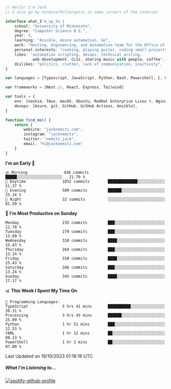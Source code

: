 ```typescript
// Hello! I'm Jack
// I also go by terminalPoltergeist in some corners of the internet

interface what_I'm_up_to {
    school: "University of Minnesota",
    degree: "Computer Science B.S.",
    year: 4,
    learning: "Ansible, Azure automation, Go",
    work: "Hosting, Engineering, and Automation team for the Office of Information Technology at UMN",
    personal-interests: "cooking, playing guitar, coding small projects",
    likes: "automation scripting, devops, technical writing,
            web development, CLIs, sharing music with people, coffee",
    dislikes: "politics, clutter, lack of communication, inactivity",
}

var languages = [Typescript, JavaScript, Python, Bash, Powershell, C, C++, HTML, CSS]

var frameworks = [Next.js, React, Express, Tailwind]

var tools = {
    env: [neoVim, Tmux, macOS, Ubuntu, RedHat Enterprise Linux 9, Nginx, DigitalOcean, Cloudflare],
    devops: [Azure, git, GitHub, GitHub Actions, Ansible],
}

function find_me() {
    return {
        website: "jacknemitz.com",
        instagram: "jacknemitz",
        twitter: "nemitz_jack",
        email: "hi@jacknemitz.com"
    }
}
```

<!--START_SECTION:waka-->
**I'm an Early 🐤** 

```text
🌞 Morning                436 commits         █████░░░░░░░░░░░░░░░░░░░░   21.70 % 
🌆 Daytime                1032 commits        █████████████░░░░░░░░░░░░   51.37 % 
🌃 Evening                509 commits         ██████░░░░░░░░░░░░░░░░░░░   25.34 % 
🌙 Night                  32 commits          ░░░░░░░░░░░░░░░░░░░░░░░░░   01.59 % 
```
📅 **I'm Most Productive on Sunday** 

```text
Monday                   235 commits         ███░░░░░░░░░░░░░░░░░░░░░░   11.70 % 
Tuesday                  279 commits         ███░░░░░░░░░░░░░░░░░░░░░░   13.89 % 
Wednesday                310 commits         ████░░░░░░░░░░░░░░░░░░░░░   15.43 % 
Thursday                 264 commits         ███░░░░░░░░░░░░░░░░░░░░░░   13.14 % 
Friday                   310 commits         ████░░░░░░░░░░░░░░░░░░░░░   15.43 % 
Saturday                 266 commits         ███░░░░░░░░░░░░░░░░░░░░░░   13.24 % 
Sunday                   345 commits         ████░░░░░░░░░░░░░░░░░░░░░   17.17 % 
```


📊 **This Week I Spent My Time On** 

```text
💬 Programming Languages: 
TypeScript               5 hrs 41 mins       ██████████░░░░░░░░░░░░░░░   38.31 % 
Processing               3 hrs 43 mins       ██████░░░░░░░░░░░░░░░░░░░   25.09 % 
Python                   1 hr 51 mins        ███░░░░░░░░░░░░░░░░░░░░░░   12.53 % 
YAML                     1 hr 12 mins        ██░░░░░░░░░░░░░░░░░░░░░░░   08.13 % 
PowerShell               1 hr 2 mins         ██░░░░░░░░░░░░░░░░░░░░░░░   07.00 % 
```


 Last Updated on 19/10/2023 01:16:16 UTC
<!--END_SECTION:waka-->

##### What I'm Listening to...

[![spotify-github-profile](https://spotify-github-profile.vercel.app/api/view?uid=jack.nemitz&cover_image=true&show_offline=true&bar_color=53b14f&bar_color_cover=false&background_color=121212FF)](https://spotify-github-profile.vercel.app/api/view?uid=jack.nemitz&redirect=true)

